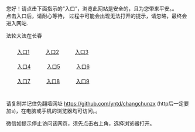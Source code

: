 您好！请点击下面指示的“入口”，浏览此网站是安全的，且为您带来平安。。 <br/>
点击入口后，请耐心等待， 过程中可能会出现无法打开的提示，请忽略，最终会进入网站. </br>

法轮大法在长春<br/>
<div style="padding:10px"><a style="margin:20px" target="_blank" href="https://dwbn0urz0jmlk.cloudfront.net/2Qpsp?wtldvlif" id="ccLink1" rel="nofollow">入口1</a> <a target="_blank" style="margin:20px" href="https://d2ewgls4hyha0v.cloudfront.net/2Qpsp?iondubfo" id="ccLink2" rel="nofollow">入口2</a> <a style="margin:20px" target="_blank" href="https://d2b2ho44lod8p.cloudfront.net/2Qpsp?iiujlbdo" id="ccLink3" rel="nofollow">入口3</a></div>

<div style="padding:10px" ><a style="margin:20px" target="_blank" href="https://dwbn0urz0jmlk.cloudfront.net/2Qpsp?wtldvlif" id="ccLink4" rel="nofollow">入口4</a> <a style="margin:20px" href="https://d2ewgls4hyha0v.cloudfront.net/2Qpsp?iondubfo" target="_blank" id="ccLink5" rel="nofollow">入口5</a> <a style="margin:20px" href="https://d2b2ho44lod8p.cloudfront.net/2Qpsp?iiujlbdo" target="_blank" id="ccLink6" rel="nofollow">入口6</a></div>

<div style="padding:10px"><a style="margin:20px" target="_blank" href="https://dwbn0urz0jmlk.cloudfront.net/2Qpsp?wtldvlif" id="ccLink7" rel="nofollow">入口7</a> <a style="margin:20px" href="https://d2ewgls4hyha0v.cloudfront.net/2Qpsp?iondubfo" target="_blank" id="ccLink8" rel="nofollow">入口8</a> <a style="margin:20px" target="_blank" href="https://d2b2ho44lod8p.cloudfront.net/2Qpsp?iiujlbdo" id="ccLink9" rel="nofollow">入口9</a></div>

<br/>



请复制并记住免翻墙网址 https://github.com/yntd/changchunzx (http后一定要加s)，在电脑或手机的浏览器均可访问。。<br/>

微信如提示停止访问该网页，须先点击右上角，选择浏览器打开。
